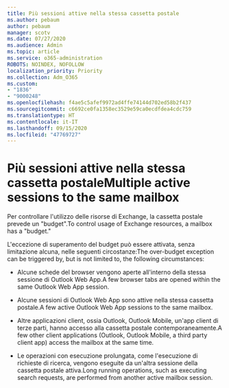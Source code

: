 ```yaml
---
title: Più sessioni attive nella stessa cassetta postale
ms.author: pebaum
author: pebaum
manager: scotv
ms.date: 07/27/2020
ms.audience: Admin
ms.topic: article
ms.service: o365-administration
ROBOTS: NOINDEX, NOFOLLOW
localization_priority: Priority
ms.collection: Adm_O365
ms.custom:
- "1836"
- "9000248"
ms.openlocfilehash: f4ae5c5afef9972ad4ffe74144d702ed58b2f437
ms.sourcegitcommit: c6692ce0fa1358ec3529e59ca0ecdfdea4cdc759
ms.translationtype: HT
ms.contentlocale: it-IT
ms.lasthandoff: 09/15/2020
ms.locfileid: "47769727"
---
```

# <a name="multiple-active-sessions-to-the-same-mailbox"></a><span data-ttu-id="89cd4-102">Più sessioni attive nella stessa cassetta postale</span><span class="sxs-lookup"><span data-stu-id="89cd4-102">Multiple active sessions to the same mailbox</span></span>

<span data-ttu-id="89cd4-103">Per controllare l'utilizzo delle risorse di Exchange, la cassetta postale prevede un "budget".</span><span class="sxs-lookup"><span data-stu-id="89cd4-103">To control usage of Exchange resources, a mailbox has a "budget."</span></span>

<span data-ttu-id="89cd4-104">L'eccezione di superamento del budget può essere attivata, senza limitazione alcuna, nelle seguenti circostanze:</span><span class="sxs-lookup"><span data-stu-id="89cd4-104">The over-budget exception can be triggered by, but is not limited to, the following circumstances:</span></span>

- <span data-ttu-id="89cd4-105">Alcune schede del browser vengono aperte all'interno della stessa sessione di Outlook Web App.</span><span class="sxs-lookup"><span data-stu-id="89cd4-105">A few browser tabs are opened within the same Outlook Web App session.</span></span>

- <span data-ttu-id="89cd4-106">Alcune sessioni di Outlook Web App sono attive nella stessa cassetta postale.</span><span class="sxs-lookup"><span data-stu-id="89cd4-106">A few active Outlook Web App sessions to the same mailbox.</span></span>

- <span data-ttu-id="89cd4-107">Altre applicazioni client, ossia Outlook, Outlook Mobile, un'app client di terze parti, hanno accesso alla cassetta postale contemporaneamente.</span><span class="sxs-lookup"><span data-stu-id="89cd4-107">A few other client applications (Outlook, Outlook Mobile, a third party client app) access the mailbox at the same time.</span></span>

- <span data-ttu-id="89cd4-108">Le operazioni con esecuzione prolungata, come l'esecuzione di richieste di ricerca, vengono eseguite da un'altra sessione della cassetta postale attiva.</span><span class="sxs-lookup"><span data-stu-id="89cd4-108">Long running operations, such as executing search requests, are performed from another active mailbox session.</span></span>

